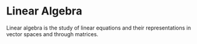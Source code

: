 # Linear Algebra

Linear algebra is the study of linear equations and their representations in vector spaces and through matrices.
